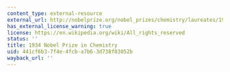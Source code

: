```yaml
---
content_type: external-resource
external_url: http://nobelprize.org/nobel_prizes/chemistry/laureates/1934/
has_external_license_warning: true
license: https://en.wikipedia.org/wiki/All_rights_reserved
status: ''
title: 1934 Nobel Prize in Chemistry
uid: 441cf6b3-7f4e-4fcb-a7b6-3d738f03052b
wayback_url: ''
---
```

